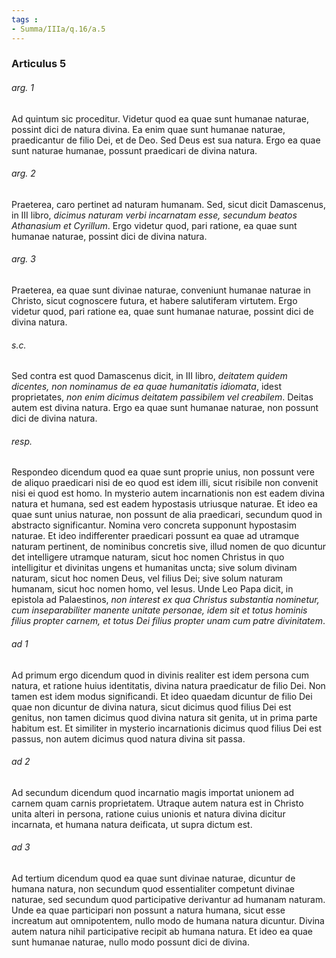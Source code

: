 ```yaml
---
tags : 
- Summa/IIIa/q.16/a.5
---
```


### Articulus 5

###### arg. 1
Ad quintum sic proceditur. Videtur quod ea quae sunt humanae naturae, possint dici de natura divina. Ea enim quae sunt humanae naturae, praedicantur de filio Dei, et de Deo. Sed Deus est sua natura. Ergo ea quae sunt naturae humanae, possunt praedicari de divina natura.

###### arg. 2
Praeterea, caro pertinet ad naturam humanam. Sed, sicut dicit Damascenus, in III libro, *dicimus naturam verbi incarnatam esse, secundum beatos Athanasium et Cyrillum*. Ergo videtur quod, pari ratione, ea quae sunt humanae naturae, possint dici de divina natura.

###### arg. 3
Praeterea, ea quae sunt divinae naturae, conveniunt humanae naturae in Christo, sicut cognoscere futura, et habere salutiferam virtutem. Ergo videtur quod, pari ratione ea, quae sunt humanae naturae, possint dici de divina natura.

###### s.c.
Sed contra est quod Damascenus dicit, in III libro, *deitatem quidem dicentes, non nominamus de ea quae humanitatis idiomata*, idest proprietates, *non enim dicimus deitatem passibilem vel creabilem*. Deitas autem est divina natura. Ergo ea quae sunt humanae naturae, non possunt dici de divina natura.

###### resp.
Respondeo dicendum quod ea quae sunt proprie unius, non possunt vere de aliquo praedicari nisi de eo quod est idem illi, sicut risibile non convenit nisi ei quod est homo. In mysterio autem incarnationis non est eadem divina natura et humana, sed est eadem hypostasis utriusque naturae. Et ideo ea quae sunt unius naturae, non possunt de alia praedicari, secundum quod in abstracto significantur. Nomina vero concreta supponunt hypostasim naturae. Et ideo indifferenter praedicari possunt ea quae ad utramque naturam pertinent, de nominibus concretis sive, illud nomen de quo dicuntur det intelligere utramque naturam, sicut hoc nomen Christus in quo intelligitur et divinitas ungens et humanitas uncta; sive solum divinam naturam, sicut hoc nomen Deus, vel filius Dei; sive solum naturam humanam, sicut hoc nomen homo, vel Iesus. Unde Leo Papa dicit, in epistola ad Palaestinos, *non interest ex qua Christus substantia nominetur, cum inseparabiliter manente unitate personae, idem sit et totus hominis filius propter carnem, et totus Dei filius propter unam cum patre divinitatem*.

###### ad 1
Ad primum ergo dicendum quod in divinis realiter est idem persona cum natura, et ratione huius identitatis, divina natura praedicatur de filio Dei. Non tamen est idem modus significandi. Et ideo quaedam dicuntur de filio Dei quae non dicuntur de divina natura, sicut dicimus quod filius Dei est genitus, non tamen dicimus quod divina natura sit genita, ut in prima parte habitum est. Et similiter in mysterio incarnationis dicimus quod filius Dei est passus, non autem dicimus quod natura divina sit passa.

###### ad 2
Ad secundum dicendum quod incarnatio magis importat unionem ad carnem quam carnis proprietatem. Utraque autem natura est in Christo unita alteri in persona, ratione cuius unionis et natura divina dicitur incarnata, et humana natura deificata, ut supra dictum est.

###### ad 3
Ad tertium dicendum quod ea quae sunt divinae naturae, dicuntur de humana natura, non secundum quod essentialiter competunt divinae naturae, sed secundum quod participative derivantur ad humanam naturam. Unde ea quae participari non possunt a natura humana, sicut esse increatum aut omnipotentem, nullo modo de humana natura dicuntur. Divina autem natura nihil participative recipit ab humana natura. Et ideo ea quae sunt humanae naturae, nullo modo possunt dici de divina.


